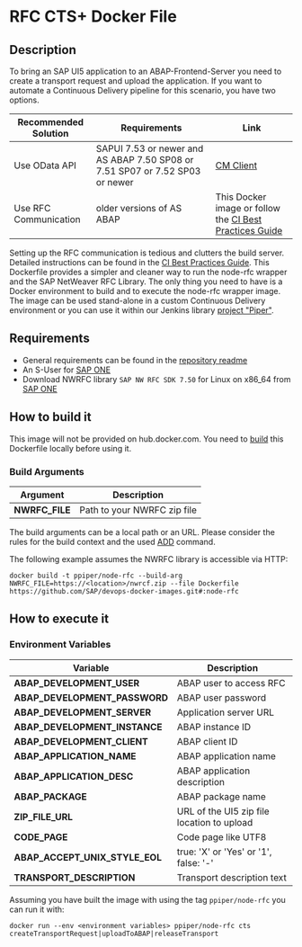 # RFC CTS+ Docker File

## Description

To bring an SAP UI5 application to an ABAP-Frontend-Server you need to create a transport request and upload the application. If you want to automate a Continuous Delivery pipeline for this scenario, you have two options.

| Recommended Solution | Requirements | Link |
|-----|----|----|
| Use OData API | SAPUI 7.53 or newer and AS ABAP 7.50 SP08 or 7.51 SP07 or 7.52 SP03 or newer | [CM Client][cmclient]
| Use RFC Communication | older versions of AS ABAP | This Docker image or follow the [CI Best Practices Guide][bestpractice] |

Setting up the RFC communication is tedious and clutters the build server. Detailed instructions can be found in the [CI Best Practices Guide][bestpractice]. 
This Dockerfile provides a simpler and cleaner way to run the node-rfc wrapper and the SAP NetWeaver RFC Library. The only thing you need to have is a Docker environment to build and to execute the node-rfc wrapper image. The image can be used stand-alone in a custom Continuous Delivery environment or you can use it within our Jenkins library [project "Piper"][piper].

## Requirements

* General requirements can be found in the [repository readme][general]
* An S-User for [SAP ONE][sapone]
* Download NWRFC library ```SAP NW RFC SDK 7.50``` for Linux on x86_64 from [SAP ONE][sapone]

## How to build it

This image will not be provided on hub.docker.com. You need to [build][dockerbuild] this Dockerfile locally before using it. 

### Build Arguments
| Argument | Description |
| ---------| ------------|
| **NWRFC_FILE** | Path to your NWRFC zip file |

The build arguments can be a local path or an URL. Please consider the rules for the build context and the used [ADD][dockerbuildadd] command.

The following example assumes the NWRFC library is accessible via HTTP:
```
docker build -t ppiper/node-rfc --build-arg NWRFC_FILE=https://<location>/nwrcf.zip --file Dockerfile https://github.com/SAP/devops-docker-images.git#:node-rfc
```

## How to execute it

### Environment Variables
| Variable | Description |
| -------- | ----------- |
| **ABAP_DEVELOPMENT_USER** | ABAP user to access RFC |
| **ABAP_DEVELOPMENT_PASSWORD** | ABAP user password  |
| **ABAP_DEVELOPMENT_SERVER** | Application server URL |
| **ABAP_DEVELOPMENT_INSTANCE** | ABAP instance ID |
| **ABAP_DEVELOPMENT_CLIENT** | ABAP client ID |
| **ABAP_APPLICATION_NAME** | ABAP application name |
| **ABAP_APPLICATION_DESC** | ABAP application description |
| **ABAP_PACKAGE** | ABAP package name |
| **ZIP_FILE_URL**     |  URL of the UI5 zip file location to upload |
| **CODE_PAGE** | Code page like UTF8 |
| **ABAP_ACCEPT_UNIX_STYLE_EOL** | true: 'X' or 'Yes' or '1', false: '-' |
| **TRANSPORT_DESCRIPTION** | Transport description text |

Assuming you have built the image with using the tag `ppiper/node-rfc` you can run it with:

```
docker run --env <environment variables> ppiper/node-rfc cts createTransportRequest|uploadToABAP|releaseTransport
```

[piper]: https://sap.github.io/jenkins-library/
[noderfc]: https://sap.github.io/node-rfc/install.html
[sapone]: https://launchpad.support.sap.com/
[bestpractice]: https://developers.sap.com/tutorials/ci-best-practices-fiori-abap.html
[general]: https://github.com/SAP/devops-docker-images/blob/master/README.md
[dockerbuild]: https://docs.docker.com/engine/reference/commandline/build/
[dockerbuildadd]: https://docs.docker.com/engine/reference/builder/#add
[dockerrun]: https://docs.docker.com/engine/reference/run/
[cmclient]: https://github.com/SAP/devops-cm-client

